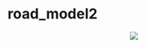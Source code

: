 road_model2
===========
<p align="center">
  <img src="http://i.minus.com/i2wsw5HVlu8hB.gif"/>
</p>


